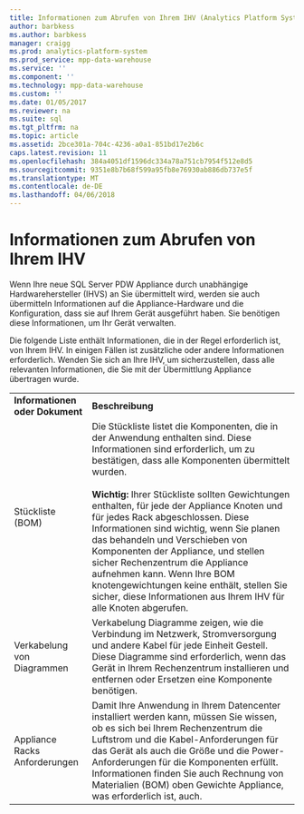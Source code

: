 ```yaml
---
title: Informationen zum Abrufen von Ihrem IHV (Analytics Platform System)
author: barbkess
ms.author: barbkess
manager: craigg
ms.prod: analytics-platform-system
ms.prod_service: mpp-data-warehouse
ms.service: ''
ms.component: ''
ms.technology: mpp-data-warehouse
ms.custom: ''
ms.date: 01/05/2017
ms.reviewer: na
ms.suite: sql
ms.tgt_pltfrm: na
ms.topic: article
ms.assetid: 2bce301a-704c-4236-a0a1-851bd17e2b6c
caps.latest.revision: 11
ms.openlocfilehash: 384a4051df1596dc334a78a751cb7954f512e8d5
ms.sourcegitcommit: 9351e8b7b68f599a95fb8e76930ab886db737e5f
ms.translationtype: MT
ms.contentlocale: de-DE
ms.lasthandoff: 04/06/2018
---
```

# <a name="information-to-obtain-from-your-ihv"></a>Informationen zum Abrufen von Ihrem IHV
Wenn Ihre neue SQL Server PDW Appliance durch unabhängige Hardwarehersteller (IHVS) an Sie übermittelt wird, werden sie auch übermitteln Informationen auf die Appliance-Hardware und die Konfiguration, dass sie auf Ihrem Gerät ausgeführt haben. Sie benötigen diese Informationen, um Ihr Gerät verwalten.  
  
Die folgende Liste enthält Informationen, die in der Regel erforderlich ist, von Ihrem IHV. In einigen Fällen ist zusätzliche oder andere Informationen erforderlich. Wenden Sie sich an Ihre IHV, um sicherzustellen, dass alle relevanten Informationen, die Sie mit der Übermittlung Appliance übertragen wurde.  
  
|||  
|-|-|  
|**Informationen oder Dokument**|**Beschreibung**|  
|Stückliste (BOM)|Die Stückliste listet die Komponenten, die in der Anwendung enthalten sind. Diese Informationen sind erforderlich, um zu bestätigen, dass alle Komponenten übermittelt wurden.<br /><br />**Wichtig:** Ihrer Stückliste sollten Gewichtungen enthalten, für jede der Appliance Knoten und für jedes Rack abgeschlossen. Diese Informationen sind wichtig, wenn Sie planen das behandeln und Verschieben von Komponenten der Appliance, und stellen sicher Rechenzentrum die Appliance aufnehmen kann. Wenn Ihre BOM knotengewichtungen keine enthält, stellen Sie sicher, diese Informationen aus Ihrem IHV für alle Knoten abgerufen.|  
|Verkabelung von Diagrammen|Verkabelung Diagramme zeigen, wie die Verbindung im Netzwerk, Stromversorgung und andere Kabel für jede Einheit Gestell. Diese Diagramme sind erforderlich, wenn das Gerät in Ihrem Rechenzentrum installieren und entfernen oder Ersetzen eine Komponente benötigen.|  
|Appliance Racks Anforderungen|Damit Ihre Anwendung in Ihrem Datencenter installiert werden kann, müssen Sie wissen, ob es sich bei Ihrem Rechenzentrum die Luftstrom und die Kabel-Anforderungen für das Gerät als auch die Größe und die Power-Anforderungen für die Komponenten erfüllt. Informationen finden Sie auch Rechnung von Materialien (BOM) oben Gewichte Appliance, was erforderlich ist, auch.|  
  
